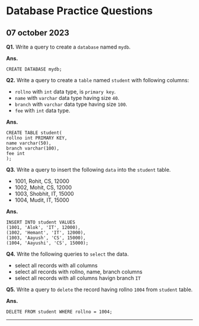 # Database Practice Questions

## 07 october 2023

**Q1.** Write a query to create a `database` named `mydb`.

**Ans.** 
    
    CREATE DATABASE mydb;


**Q2.** Write a query to create a `table` named `student` with following columns:
- `rollno` with `int` data type, is `primary key`.
- `name` with `varchar` data type having size `40`.
- `branch` with `varchar` data type having size `100`.
- `fee` with `int` data type. 

**Ans.**
        
    CREATE TABLE student(
    rollno int PRIMARY KEY,
    name varchar(50),
    branch varchar(100),
    fee int
    );

**Q3.** Write a query to insert the following `data` into the `student` table.
- 1001, Rohit, CS, 12000
- 1002, Mohit, CS, 12000
- 1003, Shobhit, IT, 15000
- 1004, Mudit, IT, 15000

**Ans.**

    INSERT INTO student VALUES
    (1001, 'Alok', 'IT', 12000),
    (1002, 'Hemant', 'IT', 12000),
    (1003, 'Aayush', 'CS', 15000),
    (1004, 'Aayushi', 'CS', 15000);

**Q4.** Write the following queries to `select` the data.
- select all records with all columns
- select all records with rollno, name, branch columns
- select all records with all columns havign branch `IT`


**Q5.** Write a query to `delete` the record having rollno `1004` from `student` table.

**Ans.**

    DELETE FROM student WHERE rollno = 1004;

---



